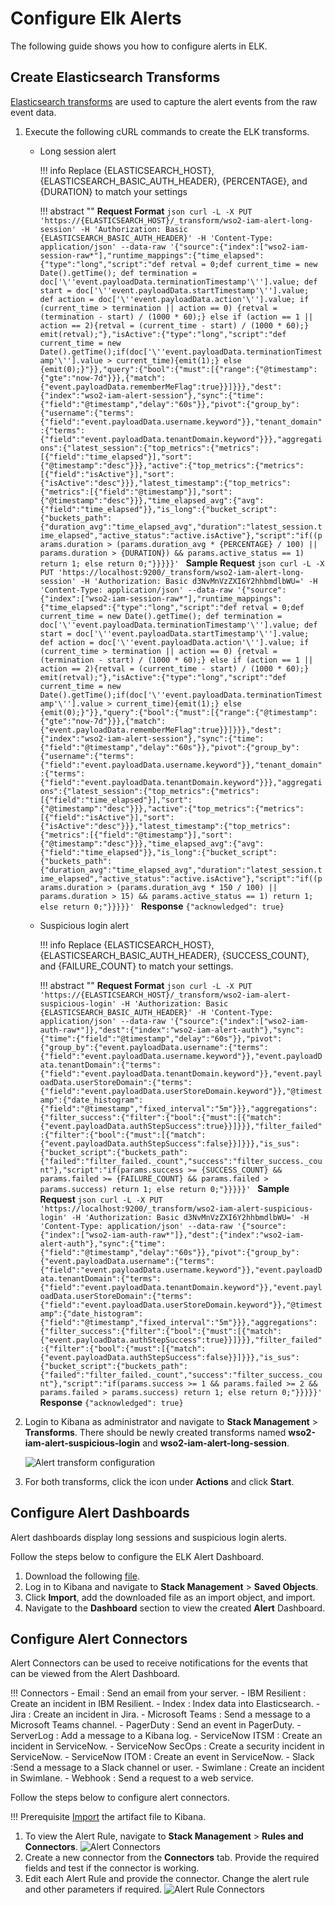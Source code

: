 # Configure Elk Alerts

The following guide shows you how to configure alerts in ELK.

## Create Elasticsearch Transforms

[Elasticsearch transforms](https://www.elastic.co/guide/en/elasticsearch/reference/current/transforms.html) are used to
capture the alert events from the raw event data.

1. Execute the following cURL commands to create the ELK transforms.

    - Long session alert

        !!! info
            Replace {ELASTICSEARCH_HOST}, {ELASTICSEARCH_BASIC_AUTH_HEADER}, {PERCENTAGE}, and {DURATION} to match your   settings
        

        !!! abstract ""
            **Request Format**
            ```json
            curl -L -X PUT 'https://{ELASTICSEARCH_HOST}/_transform/wso2-iam-alert-long-session' -H 'Authorization: Basic {ELASTICSEARCH_BASIC_AUTH_HEADER}' -H 'Content-Type: application/json' --data-raw '{"source":{"index":["wso2-iam-session-raw*"],"runtime_mappings":{"time_elapsed":{"type":"long","script":"def retval = 0;def current_time = new Date().getTime(); def termination = doc['\''event.payloadData.terminationTimestamp'\''].value; def start = doc['\''event.payloadData.startTimestamp'\''].value; def action = doc['\''event.payloadData.action'\''].value; if (current_time > termination || action == 0) {retval = (termination - start) / (1000 * 60);} else if (action == 1 || action == 2){retval = (current_time - start) / (1000 * 60);} emit(retval);"},"isActive":{"type":"long","script":"def current_time = new Date().getTime();if(doc['\''event.payloadData.terminationTimestamp'\''].value > current_time){emit(1);} else {emit(0);}"}},"query":{"bool":{"must":[{"range":{"@timestamp":{"gte":"now-7d"}}},{"match":{"event.payloadData.rememberMeFlag":true}}]}}},"dest":{"index":"wso2-iam-alert-session"},"sync":{"time":{"field":"@timestamp","delay":"60s"}},"pivot":{"group_by":{"username":{"terms":{"field":"event.payloadData.username.keyword"}},"tenant_domain":{"terms":{"field":"event.payloadData.tenantDomain.keyword"}}},"aggregations":{"latest_session":{"top_metrics":{"metrics":[{"field":"time_elapsed"}],"sort":{"@timestamp":"desc"}}},"active":{"top_metrics":{"metrics":[{"field":"isActive"}],"sort":{"isActive":"desc"}}},"latest_timestamp":{"top_metrics":{"metrics":[{"field":"@timestamp"}],"sort":{"@timestamp":"desc"}}},"time_elapsed_avg":{"avg":{"field":"time_elapsed"}},"is_long":{"bucket_script":{"buckets_path":{"duration_avg":"time_elapsed_avg","duration":"latest_session.time_elapsed","active_status":"active.isActive"},"script":"if((params.duration > (params.duration_avg * {PERCENTAGE} / 100) || params.duration > {DURATION}) && params.active_status == 1) return 1; else return 0;"}}}}}'
            ```
            **Sample Request**
            ```json
            curl -L -X PUT 'https://localhost:9200/_transform/wso2-iam-alert-long-session' -H 'Authorization: Basic d3NvMnVzZXI6Y2hhbmdlbWU=' -H 'Content-Type: application/json' --data-raw '{"source":{"index":["wso2-iam-session-raw*"],"runtime_mappings":{"time_elapsed":{"type":"long","script":"def retval = 0;def current_time = new Date().getTime(); def termination = doc['\''event.payloadData.terminationTimestamp'\''].value; def start = doc['\''event.payloadData.startTimestamp'\''].value; def action = doc['\''event.payloadData.action'\''].value; if (current_time > termination || action == 0) {retval = (termination - start) / (1000 * 60);} else if (action == 1 || action == 2){retval = (current_time - start) / (1000 * 60);} emit(retval);"},"isActive":{"type":"long","script":"def current_time = new Date().getTime();if(doc['\''event.payloadData.terminationTimestamp'\''].value > current_time){emit(1);} else {emit(0);}"}},"query":{"bool":{"must":[{"range":{"@timestamp":{"gte":"now-7d"}}},{"match":{"event.payloadData.rememberMeFlag":true}}]}}},"dest":{"index":"wso2-iam-alert-session"},"sync":{"time":{"field":"@timestamp","delay":"60s"}},"pivot":{"group_by":{"username":{"terms":{"field":"event.payloadData.username.keyword"}},"tenant_domain":{"terms":{"field":"event.payloadData.tenantDomain.keyword"}}},"aggregations":{"latest_session":{"top_metrics":{"metrics":[{"field":"time_elapsed"}],"sort":{"@timestamp":"desc"}}},"active":{"top_metrics":{"metrics":[{"field":"isActive"}],"sort":{"isActive":"desc"}}},"latest_timestamp":{"top_metrics":{"metrics":[{"field":"@timestamp"}],"sort":{"@timestamp":"desc"}}},"time_elapsed_avg":{"avg":{"field":"time_elapsed"}},"is_long":{"bucket_script":{"buckets_path":{"duration_avg":"time_elapsed_avg","duration":"latest_session.time_elapsed","active_status":"active.isActive"},"script":"if((params.duration > (params.duration_avg * 150 / 100) || params.duration > 15) && params.active_status == 1) return 1; else return 0;"}}}}}'
            ```
            **Response**
            ```
            {"acknowledged": true}
            ```

    - Suspicious login alert

        !!! info
            Replace {ELASTICSEARCH_HOST}, {ELASTICSEARCH_BASIC_AUTH_HEADER}, {SUCCESS_COUNT}, and {FAILURE_COUNT} to match your settings.

        !!! abstract ""
            **Request Format**
            ```json
            curl -L -X PUT 'https://{ELASTICSEARCH_HOST}/_transform/wso2-iam-alert-suspicious-login' -H 'Authorization: Basic {ELASTICSEARCH_BASIC_AUTH_HEADER}' -H 'Content-Type: application/json' --data-raw '{"source":{"index":["wso2-iam-auth-raw*"]},"dest":{"index":"wso2-iam-alert-auth"},"sync":{"time":{"field":"@timestamp","delay":"60s"}},"pivot":{"group_by":{"event.payloadData.username":{"terms":{"field":"event.payloadData.username.keyword"}},"event.payloadData.tenantDomain":{"terms":{"field":"event.payloadData.tenantDomain.keyword"}},"event.payloadData.userStoreDomain":{"terms":{"field":"event.payloadData.userStoreDomain.keyword"}},"@timestamp":{"date_histogram":{"field":"@timestamp","fixed_interval":"5m"}}},"aggregations":{"filter_success":{"filter":{"bool":{"must":[{"match":{"event.payloadData.authStepSuccess":true}}]}}},"filter_failed":{"filter":{"bool":{"must":[{"match":{"event.payloadData.authStepSuccess":false}}]}}},"is_sus":{"bucket_script":{"buckets_path":{"failed":"filter_failed._count","success":"filter_success._count"},"script":"if(params.success >= {SUCCESS_COUNT} && params.failed >= {FAILURE_COUNT} && params.failed > params.success) return 1; else return 0;"}}}}}'
            ```
            **Sample Request**
            ```json
            curl -L -X PUT 'https://localhost:9200/_transform/wso2-iam-alert-suspicious-login' -H 'Authorization: Basic d3NvMnVzZXI6Y2hhbmdlbWU=' -H 'Content-Type: application/json' --data-raw '{"source":{"index":["wso2-iam-auth-raw*"]},"dest":{"index":"wso2-iam-alert-auth"},"sync":{"time":{"field":"@timestamp","delay":"60s"}},"pivot":{"group_by":{"event.payloadData.username":{"terms":{"field":"event.payloadData.username.keyword"}},"event.payloadData.tenantDomain":{"terms":{"field":"event.payloadData.tenantDomain.keyword"}},"event.payloadData.userStoreDomain":{"terms":{"field":"event.payloadData.userStoreDomain.keyword"}},"@timestamp":{"date_histogram":{"field":"@timestamp","fixed_interval":"5m"}}},"aggregations":{"filter_success":{"filter":{"bool":{"must":[{"match":{"event.payloadData.authStepSuccess":true}}]}}},"filter_failed":{"filter":{"bool":{"must":[{"match":{"event.payloadData.authStepSuccess":false}}]}}},"is_sus":{"bucket_script":{"buckets_path":{"failed":"filter_failed._count","success":"filter_success._count"},"script":"if(params.success >= 1 && params.failed >= 2 && params.failed > params.success) return 1; else return 0;"}}}}}'
            ```
            **Response**
            ```
            {"acknowledged": true}
            ```

2. Login to Kibana as administrator and navigate to **Stack Management** > **Transforms**. There should be newly created
transforms named **wso2-iam-alert-suspicious-login** and **wso2-iam-alert-long-session**.

    <img src="../../assets/img/elk-analytics/alerting/elk-alerting-4.png" alt="Alert transform configuration">

3. For both transforms, click the icon under **Actions** and click **Start**.


## Configure Alert Dashboards

Alert dashboards display long sessions and suspicious login alerts.

Follow the steps below to configure the ELK Alert Dashboard.

1. Download the following [file](../../assets/img/elk-analytics/kibana-8-x-alerts.ndjson).
2. Log in to Kibana and navigate to **Stack Management** > **Saved Objects**.
3. Click **Import**, add the downloaded file as an import object, and import.
4. Navigate to the **Dashboard** section to view the created **Alert** Dashboard.

## Configure Alert Connectors

Alert Connectors can be used to receive notifications for the events that can be viewed from
the Alert Dashboard.

!!! Connectors
    - Email : Send an email from your server.
    - IBM Resilient : Create an incident in IBM Resilient.
    - Index : Index data into Elasticsearch.
    - Jira : Create an incident in Jira.
    - Microsoft Teams : Send a message to a Microsoft Teams channel.
    - PagerDuty : Send an event in PagerDuty.
    - ServerLog : Add a message to a Kibana log.
    - ServiceNow ITSM : Create an incident in ServiceNow.
    - ServiceNow SecOps : Create a security incident in ServiceNow.
    - ServiceNow ITOM : Create an event in ServiceNow.
    - Slack :Send a message to a Slack channel or user.
    - Swimlane : Create an incident in Swimlane.
    - Webhook : Send a request to a web service.

Follow the steps below to configure alert connectors.

!!! Prerequisite
    [Import](#configure-alert-dashboards) the artifact file to Kibana.

1. To view the Alert Rule, navigate to **Stack Management** > **Rules and Connectors**.
   <img src="../../assets/img/elk-analytics/alerting/elk-alerting-1.png" alt="Alert Connectors">
4. Create a new connector from the **Connectors** tab. Provide the required fields and test if the connector is working.
5. Edit each Alert Rule and provide the connector. Change the alert rule and other parameters if required.
   <img src="../../assets/img/elk-analytics/alerting/elk-alerting-3.png" alt="Alert Rule Connectors">